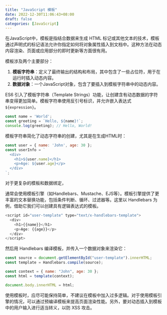 ```yaml
---
title: "JavaScript 模板"
date: 2022-12-30T11:06:43+08:00
draft: false
categories: [JavaScript]
---
```


在JavaScript中，模板是指结合数据来生成 HTML 标记或其他文本的技术，模板通过声明式的标记语法允许你指定如何将对象属性插入到文档中。这种方法在动态内容渲染、页面或应用部分的即时更新等方面很有用。

模板涉及两个主要部分：

1. **模板字符串**：定义了最终输出的结构和布局，其中包含了一些占位符，用于在运行时插入动态内容。
2. **数据对象**：一个JavaScript对象，包含了要插入到模板字符串中的动态内容。

ES6 引入了模板字符串（Template Strings）功能，让创建含有动态数据的字符串变得更加简单。模板字符串使用反引号标识，并允许嵌入表达式`${expression}`。

```js
const name = 'World';
const greeting = `Hello, ${name}!`;
console.log(greeting); // Hello, World!
```

模板字符串简化了动态字符串的创建，尤其是在生成HTML时：

```js
const user = { name: 'John', age: 30 };
const userInfo = `
  <div>
    <h1>${user.name}</h1>
    <p>Age: ${user.age}</p>
  </div>
`;
```

对于更复杂的模板和数据绑定，

通常会使用模板引擎（如Handlebars、Mustache、EJS等）。模板引擎提供了更丰富的文本替换功能，包括条件判断、循环、过滤器等。这里以 Handlebars 为例，借助它我们可以创建具有逻辑表达式的模板。

```js
<script id="user-template" type="text/x-handlebars-template">
  <div>
    <h1>{{name}}</h1>
    <p>Age: {{age}}</p>
  </div>
</script>
```

然后用 Handlebars 编译模板，并传入一个数据对象来渲染它：

```js
const source = document.getElementById("user-template").innerHTML;
const template = Handlebars.compile(source);

const context = { name: "John", age: 30 };
const html = template(context);

document.body.innerHTML = html;
```

使用模板时，应尽可能保持简单，不建议在模板中加入过多逻辑。对于使用模板引擎的情况，可以通过预编译模板来提高页面渲染性能。另外，要对动态插入到模板中的用户输入进行适当转义，以防 XSS 攻击。
